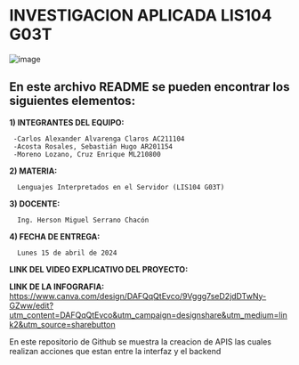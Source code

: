 # INVESTIGACION APLICADA LIS104 G03T
![image](https://user-images.githubusercontent.com/79995182/188522186-37932faa-4194-4c29-b288-f1530fa68e41.png)

 ## En este archivo README se pueden encontrar los siguientes elementos:
 
 **1) INTEGRANTES DEL EQUIPO:**

     -Carlos Alexander Alvarenga Claros AC211104
     -Acosta Rosales, Sebastián Hugo AR201154
     -Moreno Lozano, Cruz Enrique ML210800
     
 **2) MATERIA:**
      
      Lenguajes Interpretados en el Servidor (LIS104 G03T)
      
 **3) DOCENTE:**
      
      Ing. Herson Miguel Serrano Chacón

 **4) FECHA DE ENTREGA:**
 
      Lunes 15 de abril de 2024
      
 **LINK DEL VIDEO EXPLICATIVO DEL PROYECTO:**
 

**LINK DE LA INFOGRAFIA:**
 https://www.canva.com/design/DAFQqQtEvco/9Vggg7seD2jdDTwNy-GZww/edit?utm_content=DAFQqQtEvco&utm_campaign=designshare&utm_medium=link2&utm_source=sharebutton
 
En este repositorio de Github se muestra la creacion de APIS las cuales realizan acciones que estan entre la interfaz y el backend

